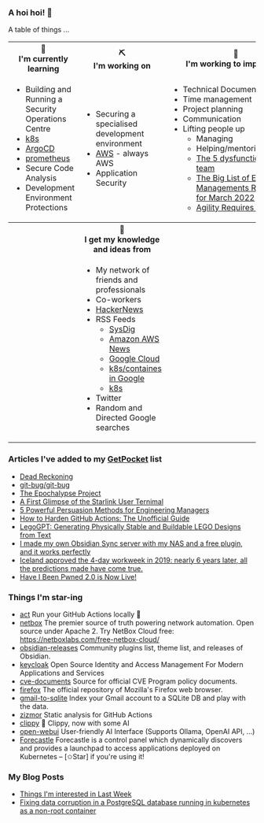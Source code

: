 ### A hoi hoi! 👋

A table of things ...

<table>
    <tr>
        <th>🌱<br/>I'm currently learning</th>
        <th>⛏<br/> I'm working on</th>
        <th>🚧<br/>I'm working to improve on</th>
    </tr>
    <tr>
        <td>
            <ul>
                <li>Building and Running a Security Operations Centre</li>
                <li><a href="https://kubernetes.io/">k8s</a></li>
                <li><a href="https://argoproj.github.io/">ArgoCD</a></li>
                <li><a href="https://prometheus.io/">prometheus</a></li>
                <li>Secure Code Analysis</li>
                <li>Development Environment Protections</li>
            </ul>
        </td>
        <td>
            <ul>
                <li>Securing a specialised development environment</li>
                <li><a href="https://aws.amazon.com/">AWS</a> - always AWS</li>
                <li>Application Security</li>
            </ul>
        </td>
        <td>
            <ul>
                <li>Technical Documentation</li>
                <li>Time management</li>
                <li>Project planning</li>
                <li>Communication</li>
                <li>Lifting people up
                    <ul>
                      <li>Managing</li>
                      <li>Helping/mentoring/coaching</li>
                      <li><a href="https://valid.com/5-dysfunctions-of-a-team/">The 5 dysfunctions of a team</a></li>
                      <li><a href="https://practicallyleading.dev/the-big-list-of-engineering-management-resources-march-2022">The Big List of Engineering Managements Resources - for March 2022</a></li>
                      <li><a href="https://www.industriallogic.com/blog/agility-requires-balance/">Agility Requires Balance</a></li>
                    </ul>
                </li>
            </ul>
        </td>
    </tr>
    <tr>
        <th>&nbsp;</th>
        <th>🏫<br/>I get my knowledge and ideas from</th>
        <th>&nbsp;</th>
    </tr>
    <tr>
        <td>&nbsp;</td>
        <td>
            <ul>
                <li>My network of friends and professionals</li>
                <li>Co-workers</li>
                <li><a href="https://news.ycombinator.com/">HackerNews</a></li>
                <li>RSS Feeds
                    <ul>
                        <li><a href="http://fetchrss.com/rss/5b4e9e358a93f8cc058b4567960404014.xml">SysDig</a></li>
                        <li><a href="https://aws.amazon.com/new/feed/">Amazon AWS News</a></li>
                        <li><a href="https://cloudblog.withgoogle.com/rss/">Google Cloud</a></li>
                        <li><a href="https://cloudblog.withgoogle.com/products/containers-kubernetes/rss/">k8s/containes in Google</a></li>
                        <li><a href="https://kubernetes.io/feed.xml">k8s</a></li>
                    </ul>
                </li>
                <li>Twitter</li>
                <li>Random and Directed Google searches</li>
            </ul>
        </td>
        <td>&nbsp;</td>
    </tr>
</table>

### Articles I've added to my [GetPocket](https://getpocket.com/) list

* [Dead Reckoning](https://www.damninteresting.com/dead-reckoning/)
* [git-bug/git-bug](https://github.com/git-bug/git-bug)
* [The Epochalypse Project](https://epochalypse-project.org/)
* [A First Glimpse of the Starlink User Ternimal](https://www.darknavy.org/blog/a_first_glimpse_of_the_starlink_user_ternimal/)
* [5 Powerful Persuasion Methods for Engineering Managers](https://newsletter.manager.dev/p/5-powerful-persuasion-methods-for)
* [How to Harden GitHub Actions: The Unofficial Guide](https://www.wiz.io/blog/github-actions-security-guide)
* [LegoGPT: Generating Physically Stable and Buildable LEGO Designs from Text](https://avalovelace1.github.io/LegoGPT/)
* [I made my own Obsidian Sync server with my NAS and a free plugin, and it works perfectly](https://www.xda-developers.com/made-own-obsidian-sync-server-nas-plugin/)
* [Iceland approved the 4-day workweek in 2019: nearly 6 years later, all the predictions made have come true.](https://farmingdale-observer.com/2025/05/10/iceland-approved-the-4-day-workweek-in-2019-nearly-6-years-later-all-the-predictions-made-have-come-true/)
* [Have I Been Pwned 2.0 is Now Live!](https://www.troyhunt.com/have-i-been-pwned-2-0-is-now-live/)

### Things I'm star-ing

* [act](https://github.com/nektos/act)
  Run your GitHub Actions locally 🚀
* [netbox](https://github.com/netbox-community/netbox)
  The premier source of truth powering network automation. Open source under Apache 2. Try NetBox Cloud free: https://netboxlabs.com/free-netbox-cloud/
* [obsidian-releases](https://github.com/obsidianmd/obsidian-releases)
  Community plugins list, theme list, and releases of Obsidian.
* [keycloak](https://github.com/keycloak/keycloak)
  Open Source Identity and Access Management For Modern Applications and Services
* [cve-documents](https://github.com/CVEProject/cve-documents)
  Source for official CVE Program policy documents.
* [firefox](https://github.com/mozilla-firefox/firefox)
  The official repository of Mozilla's Firefox web browser.
* [gmail-to-sqlite](https://github.com/marcboeker/gmail-to-sqlite)
  Index your Gmail account to a SQLite DB and play with the data.
* [zizmor](https://github.com/zizmorcore/zizmor)
  Static analysis for GitHub Actions
* [clippy](https://github.com/felixrieseberg/clippy)
  📎 Clippy, now with some AI
* [open-webui](https://github.com/open-webui/open-webui)
  User-friendly AI Interface (Supports Ollama, OpenAI API, ...)
* [Forecastle](https://github.com/stakater/Forecastle)
  Forecastle is a control panel which dynamically discovers and provides a launchpad to access applications deployed on Kubernetes  – [✩Star] if you're using it!

### My Blog Posts

* [Things I'm interested in Last Week](https://pgmac.net.au/last-week/)
* [Fixing data corruption in a PostgreSQL database running in kubernetes as a non-root container](https://pgmac.net.au/tech/2025/04/19/bitnami-postgresql-corrupt-data-fix.html)

